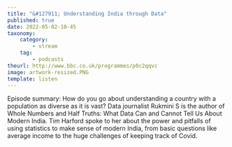 ```yaml
---
title: "&#127911; Understanding India through Data"
published: true
date: 2022-05-02-10-45
taxonomy:
    category:
        - stream
    tag:
        - podcasts
theurl: http://www.bbc.co.uk/programmes/p0c2qqvc
image: artwork-resized.PNG
template: listen
---
```


Episode summary: How do you go about understanding a country with a population as diverse as it is vast? Data journalist Rukmini S is the author of Whole Numbers and Half Truths: What Data Can and Cannot Tell Us About Modern India. Tim Harford spoke to her about the power and pitfalls of using statistics to make sense of modern India, from basic questions like average income to the huge challenges of keeping track of Covid.
